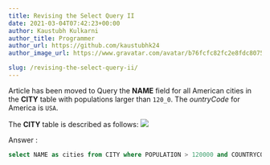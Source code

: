 ```yaml
---
title: Revising the Select Query II
date: 2021-03-04T07:42:23+00:00
author: Kaustubh Kulkarni
author_title: Programmer
author_url: https://github.com/kaustubhk24
author_image_url: https://www.gravatar.com/avatar/b76fcfc82fc2e8fdc8075636f1735f61?s=200

slug: /revising-the-select-query-ii/
---
```

Article has been moved to
Query the **NAME** field for all American cities in the **CITY** table with populations larger than `120_0`. The _ountryCode_ for America is `USA`.

The **CITY** table is described as follows:
![](https://kaustubhk24.netlify.app/imgs/wp-content/uploads/2021/03/1449729804-f21d187d0f-CITY-1.jpg) 

Answer :

```sql title="SQL"
select NAME as cities from CITY where POPULATION > 120000 and COUNTRYCODE='USA' ;
```